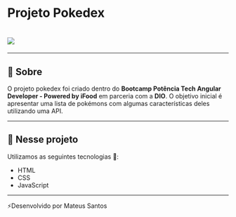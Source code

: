 # Projeto Pokedex

<h1>
    <img src="assets/img/video-pokedex.gif">
</h1>

---

## 🔖 Sobre

O projeto pokedex foi criado dentro do **Bootcamp Potência Tech Angular Developer - Powered by iFood** em parceria com a **DIO**. O objetivo inicial é apresentar uma lista de pokémons com algumas características deles utilizando uma API.

---

## 📄 Nesse projeto 

Utilizamos as seguintes tecnologias 🚀:

- HTML
- CSS
- JavaScript

---
⚡Desenvolvido por Mateus Santos 
